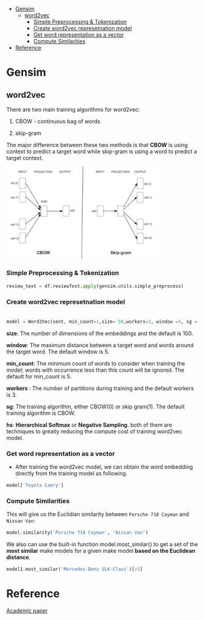 <!--ts-->
   * [Gensim](#gensim)
      * [word2vec](#word2vec)
         * [Simple Preprocessing &amp; Tokenization](#simple-preprocessing--tokenization)
         * [Create word2vec represetnation model](#create-word2vec-represetnation-model)
         * [Get word representation as a vector](#get-word-representation-as-a-vector)
         * [Compute Similarities](#compute-similarities)
   * [Reference](#reference)

<!-- Added by: gil_diy, at: Sat 12 Mar 2022 18:27:58 IST -->

<!--te-->

# Gensim

## word2vec


There are two main training algorithms for word2vec:

1) CBOW - continuous bag of words

2) skip-gram

The major difference between these two methods is that **CBOW** is using context to predict a target word while skip-gram is using a word to predict a target context.

<p align="center" style="width:400px;" >
  <img src="images/nlp/word2vec.jpg" title="tool tip here">
</p>


### Simple Preprocessing & Tokenization

```python
review_text = df.reviewText.apply(gensim.utils.simple_preprocess)
```

### Create word2vec represetnation model
```python

model = Word2Vec(sent, min_count=1,size= 50,workers=3, window =3, sg = 1)
```

**size**: The number of dimensions of the embeddings and the default is 100.

**window**: The maximum distance between a target word and words around the target word. The default window is 5.

**min_count**: The minimum count of words to consider when training the model; words with occurrence less than this count will be ignored. The default for min_count is 5.

**workers** : The number of partitions during training and the default workers is 3.

**sg**: The training algorithm, either CBOW(0) or skip gram(1). The default training algorithm is CBOW.

**hs**: **Hierarchical Softmax** or **Negative Sampling**. both of them are techniques to greatly reducing the compute cost of training word2vec model.

### Get word representation as a vector 

* After training the word2vec model, we can obtain the word embedding directly from the training model as following.

```python
model['Toyota Camry']
```

### Compute Similarities

This will give us the Euclidian similarity between `Porsche 718 Cayman` and `Nissan Van`:

```python
model.similarity('Porsche 718 Cayman', 'Nissan Van')
```


We also can use the built-in function model.most_similar() to get a set of the **most similar** make models for a given make model **based on the Euclidean distance**.

```python
model1.most_similar('Mercedes-Benz SLK-Class')[:5]
```

# Reference

[Academic paper](https://arxiv.org/pdf/1301.3781.pdf)
